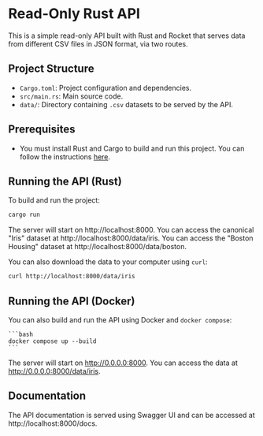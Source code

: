 # Read-Only Rust API

This is a simple read-only API built with Rust and Rocket that serves data from different CSV files in JSON format, via two routes.

## Project Structure

- `Cargo.toml`: Project configuration and dependencies.
- `src/main.rs`: Main source code.
- `data/`: Directory containing `.csv` datasets to be served by the API.

## Prerequisites

- You must install Rust and Cargo to build and run this project. You can follow the instructions [here](https://www.rust-lang.org/tools/install).

## Running the API (Rust)

To build and run the project:

  ```bash
  cargo run
  ```
The server will start on http://localhost:8000.
You can access the canonical "Iris" dataset at http://localhost:8000/data/iris.
You can access the "Boston Housing" dataset at http://localhost:8000/data/boston.

You can also download the data to your computer using `curl`:

  ```bash
  curl http://localhost:8000/data/iris
  ```

## Running the API (Docker)

You can also build and run the API using Docker and `docker compose`:

    ```bash
    docker compose up --build
    ```
The server will start on http://0.0.0.0:8000. You can access the data at http://0.0.0.0:8000/data/iris.

## Documentation

The API documentation is served using Swagger UI and can be accessed at http://localhost:8000/docs.
